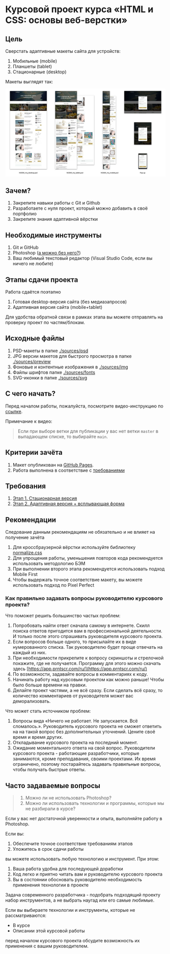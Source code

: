 # Курсовой проект курса «HTML и CSS: основы веб-верстки»

## Цель

Сверстать адаптивные макеты сайта для устройств:

1. Мобильные (mobile)
2. Планшеты (tablet)
3. Стационарные (desktop)

Макеты выглядят так:

![Layout](layout/layouts.jpg)

## Зачем?

1. Закрепите навыки работы с Git и Github
2. Разработаете с нуля проект, который можно добавить в своё портфолио
3. Закрепите знания адаптивной вёрстки

## Необходимые инструменты

1. Git и GitHub
2. Photoshop ([а можно без него?](#Часто-задаваемые-вопросы))
3. Ваш любимый текстовый редактор (Visual Studio Code, если вы ничего не любите)

## Этапы сдачи проекта

Работа сдаётся поэтапно

1. Готовая desktop-версия сайта (без медиазапросов)
2. Адаптивная версия сайта (mobile+tablet)

Для удобства обратной связи в рамках этапа вы можете отправлять на проверку проект по частям/блокам.

## Исходные файлы

1. PSD-макеты в папке [./sources/psd](./sources/psd)
2. JPG версии макетов для быстрого просмотра в папке [./sources/preview](./sources/preview/)
3. Фоновые и контентные изображения в [./sources/img](./sources/img/)
4. Файлы шрифтов папке [./sources/fonts](./sources/fonts/)
5. SVG-иконки в папке [./sources/svg](./sources/svg/)

## С чего начать?

Перед началом работы, пожалуйста, посмотрите видео-инструкцию по [ссылке](https://embed.new.video/cxEqtfQzkYST15TtikEAWF?sig=eyJhbGciOiJIUzI1NiJ9.eyJ1c2VyX2lwIjoiMTA5LjI1Mi40MS45OCIsInZpZGVvX3Rva2VuIjoiY3hFcXRmUXprWVNUMTVUdGlrRUFXRiJ9.fqxDLhpUA1gcTj6mnjqO0q9r5Wvqk8by1jdkCzz6FMY).

Примечание к видео:
> Если при выборе ветки для публикации у вас нет ветки `master` в выпадающем списке, то выбирайте `main`.

## Критерии зачёта

1. Макет опубликован на [GitHub Pages](https://pages.github.com/). 
2. Работа выполнена в соответствие с [требованиями](#requirements)

<a id="requirements"></a>

## Требования

1. [Этап 1. Стационарная версия](./requirements_step-1.md)
2. [Этап 2. Адаптивная версия + всплывающая форма](./requirements_step-2.md)

## Рекомендации

Следование данным рекомендациям не обязательно и не влияет на получение зачёта

1. Для кроссбраузерной вёрстки используйте библиотеку [normalize.css](./https://necolas.github.io/normalize.css/)
2. Для упрощения работы, уменьшения повторов кода рекомендуется использовать методологию БЭМ
3. При выполнении второго этапа рекомендуется использовать подход Mobile First
4. Чтобы выдержать точное соответствие макету, вы можете использовать подход по Pixel Perfect

### Как правильно задавать вопросы руководителю курсового проекта?
Что поможет решить большинство частых проблем:

1. Попробовать найти ответ сначала самому в интернете. Скилл поиска ответов пригодится вам в профессиональной деятельности. И только после этого спрашивать руководителя курсового проекта.
1. Если вопросов больше одного, то присылайте их в виде нумерованного списка. Так руководителю будет проще отвечать на каждый из них.
1. При необходимости прикрепите к вопросу скриншоты и стрелочкой покажите, где не получается. Программу для этого можно скачать здесь [https://app.prntscr.com/ru/](https://app.prntscr.com/ru/)
1. По возможности, задавайте вопросы в комментариях к коду.
1. Начинать работу над курсовым проектом как можно раньше! Чтобы было больше времени на правки.
1. Делайте проект частями, а не всё сразу. Если сделать всё сразу, то количество комментариев от руководителя может вас деморализовать.

Что может стать источником проблем:

1. Вопросы вида «Ничего не работает. Не запускается. Всё сломалось.». Руководитель курсового проекта не сможет ответить на на такой вопрос без дополнительных уточнений. Цените своё время и время других.
2. Откладывание курсового проекта на последний момент.
3. Ожидание моментального ответа на свой вопрос. Руководители курсового проекта - работающие разработчики, которые занимаются, кроме преподавания, своими проектами. Их время ограничено, поэтому постарайтесь задавать правильные вопросы, чтобы получать быстрые ответы.

## Часто задаваемые вопросы

> 1. Можно ли не использовать Photoshop?
> 2. Можно ли использовать технологии и программы, которые мы не разбирали в курсе?

Если у вас нет достаточной уверенности и опыта, выполняйте работу в Photoshop.

Если вы:
1. Обеспечите точное соответствие требованиям этапов
2. Уложитесь в срок сдачи работы

вы можете использовать любую технологию и инструмент. При этом:

1. Ваша работа удобна для последующей доработки
2. Код легко и приятно читать вам и руководителю курсового проекта
3. Вы в состоянии обосновать руководителю необходимость применения технологии в проекте

Задача современного разработчика - подобрать подходящий проекту набор инструментов, 
а не выбрать наугад или его самые любимые.

Если вы выбираете технологии и инструменты, которые не рассматриваются: 
- В курсе
- Описании этой курсовой работы

перед началом курсового проекта обсудите возможность их применения с вашим руководителем.
